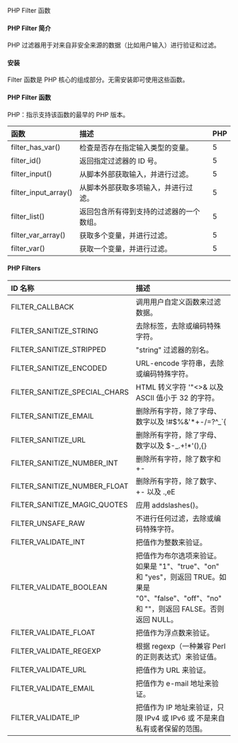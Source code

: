  PHP Filter 函数 

#### PHP Filter 简介

 PHP 过滤器用于对来自非安全来源的数据（比如用户输入）进行验证和过滤。

 

#### 安装

 Filter 函数是 PHP 核心的组成部分。无需安装即可使用这些函数。

 

#### PHP Filter 函数

 PHP：指示支持该函数的最早的 PHP 版本。

 

|函数|描述|PHP|
|:--|:--|:--|
|filter_has_var()|检查是否存在指定输入类型的变量。|5|
|filter_id()|返回指定过滤器的 ID 号。|5|
|filter_input()|从脚本外部获取输入，并进行过滤。|5|
|filter_input_array()|从脚本外部获取多项输入，并进行过滤。|5|
|filter_list()|返回包含所有得到支持的过滤器的一个数组。|5|
|filter_var_array()|获取多个变量，并进行过滤。|5|
|filter_var()|获取一个变量，并进行过滤。|5|





#### PHP Filters

 

|ID 名称|描述|
|:--|:--|
|FILTER_CALLBACK|调用用户自定义函数来过滤数据。|
|FILTER_SANITIZE_STRING|去除标签，去除或编码特殊字符。|
|FILTER_SANITIZE_STRIPPED|"string" 过滤器的别名。|
|FILTER_SANITIZE_ENCODED|URL-encode 字符串，去除或编码特殊字符。|
|FILTER_SANITIZE_SPECIAL_CHARS|HTML 转义字符 '"<>&amp; 以及 ASCII 值小于 32 的字符。|
|FILTER_SANITIZE_EMAIL|删除所有字符，除了字母、数字以及 !#$%&amp;'*+-/=?^_`{|}~@.[]|
|FILTER_SANITIZE_URL|删除所有字符，除了字母、数字以及 $-_.+!*'(),{}|\^~[]`<>#%";/?:@&amp;=|
|FILTER_SANITIZE_NUMBER_INT|删除所有字符，除了数字和 +-|
|FILTER_SANITIZE_NUMBER_FLOAT|删除所有字符，除了数字、+- 以及 .,eE|
|FILTER_SANITIZE_MAGIC_QUOTES|应用 addslashes()。|
|FILTER_UNSAFE_RAW|不进行任何过滤，去除或编码特殊字符。|
|FILTER_VALIDATE_INT|把值作为整数来验证。|
|FILTER_VALIDATE_BOOLEAN|把值作为布尔选项来验证。如果是 "1"、"true"、"on" 和 "yes"，则返回 TRUE。如果是 "0"、"false"、"off"、"no" 和 ""，则返回 FALSE。否则返回 NULL。|
|FILTER_VALIDATE_FLOAT|把值作为浮点数来验证。|
|FILTER_VALIDATE_REGEXP|根据 regexp（一种兼容 Perl 的正则表达式）来验证值。|
|FILTER_VALIDATE_URL|把值作为 URL 来验证。|
|FILTER_VALIDATE_EMAIL|把值作为 e-mail 地址来验证。|
|FILTER_VALIDATE_IP|把值作为 IP 地址来验证，只限 IPv4 或 IPv6 或 不是来自私有或者保留的范围。|



